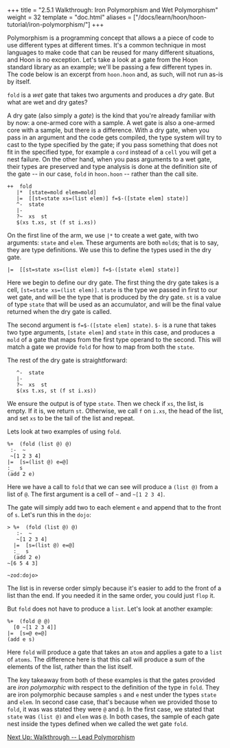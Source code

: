 +++
title = "2.5.1 Walkthrough: Iron Polymorphism and Wet Polymorphism"
weight = 32
template = "doc.html"
aliases = ["/docs/learn/hoon/hoon-tutorial/iron-polymorphism/"]
+++

Polymorphism is a programming concept that allows a a piece of code to use different types at different times. It's a common technique in most languages to make code that can be reused for many different situations, and Hoon is no exception. Let's take a look at a gate from the Hoon standard library as an example; we'll be passing a few different types in. The code below is an excerpt from `hoon.hoon` and, as such, will not run as-is by itself.

`fold` is a _wet_ gate that takes two arguments and produces a _dry_ gate. But what are wet and dry gates?

A dry gate (also simply a _gate_) is the kind that you're already familiar with by now: a one-armed core with a sample. A wet gate is also a one-armed core with a sample, but there is a difference. With a dry gate, when you pass in an argument and the code gets compiled, the type system will try to cast to the type specified by the gate; if you pass something that does not fit in the specified type, for example a `cord` instead of a `cell` you will get a nest failure. On the other hand, when you pass arguments to a wet gate, their types are preserved and type analysis is done at the definition site of the gate -- in our case, `fold` in `hoon.hoon` -- rather than the call site.

```hoon
++  fold  
   |*  [state=mold elem=mold]
   |=  [[st=state xs=(list elem)] f=$-([state elem] state)]
   ^-  state
   |-
   ?~  xs  st
   $(xs t.xs, st (f st i.xs))
```

On the first line of the arm, we use `|*` to create a wet gate, with two arguments: `state` and `elem`. These arguments are both `mold`s; that is to say, they are type definitions. We use this to define the types used in the dry gate.

```hoon
|=  [[st=state xs=(list elem)] f=$-([state elem] state)]
```

Here we begin to define our dry gate. The first thing the dry gate takes is a cell, `[st=state xs=(list elem)]`. `state` is the type we passed in first to our wet gate, and will be the type that is produced by the dry gate. `st` is a value of type `state` that will be used as an accumulator, and will be the final value returned when the dry gate is called.

The second argument is `f=$-([state elem] state)`. `$-` is a rune that takes two type arguments, `[state elem]` and `state` in this case, and produces a `mold` of a gate that maps from the first type operand to the second. This will match a gate we provide `fold` for how to map from both the `state`.

The rest of the dry gate is straightforward:

```hoon
   ^-  state
   |-
   ?~  xs  st
   $(xs t.xs, st (f st i.xs))
```

We ensure the output is of type `state`. Then we check if `xs`, the list, is empty. If it is, we return `st`. Otherwise, we call `f` on `i.xs`, the head of the list, and set `xs` to be the tail of the list and repeat.

Lets look at two examples of using `fold`.

```hoon
%+  (fold (list @) @)
 :-  ~
 ~[1 2 3 4]
|=  [s=(list @) e=@]
:_  s
(add 2 e)
```

Here we have a call to `fold` that we can see will produce a `(list @)` from a list of `@`. The first argument is a cell of `~` and `~[1 2 3 4]`.


The gate will simply add two to each element `e` and append that to the front of `s`. Let's run this in the `dojo`:

```hoon
> %+  (fold (list @) @)
   :-  ~
   ~[1 2 3 4]
  |=  [s=(list @) e=@]
  :_  s
  (add 2 e)
~[6 5 4 3]

~zod:dojo>
```

The list is in reverse order simply because it's easier to add to the front of a list than the end. If you needed it in the same order, you could just `flop` it.

But `fold` does not have to produce a `list`. Let's look at another example:


```hoon
%+  (fold @ @)
  [0 ~[1 2 3 4]]
|=  [s=@ e=@]
(add e s)
```


Here `fold` will produce a gate that takes an `atom` and applies a gate to a `list` of `atoms`. The difference here is that this call will produce a sum of the elements of the list, rather than the list itself.

The key takeaway from both of these examples is that the gates provided are _iron polymorphic_ with respect to the definition of the type in `fold`. They are iron polymorphic because samples `s` and `e` nest under the types `state` and `elem`. In second case case, that's because when we provided those to `fold`, it was was stated they were `@` and `@`. In the first case, we stated that `state` was `(list @)` and `elem` was `@`. In both cases, the sample of each gate nest inside the types defined when we called the wet gate `fold`.


[Next Up: Walkthrough -- Lead Polymorphism](../lead-polymorphism)
